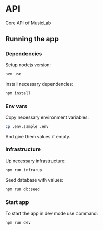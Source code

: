 # API

Core API of MusicLab

## Running the app

### Dependencies

Setup nodejs version:

```bash
nvm use
```

Install necessary dependencies:

```bash
npm install
```

### Env vars

Copy necessary environment variables:

```bash
cp .env.sample .env
```

And give them values if empty.

### Infrastructure

Up necessary infrastructure:

```bash
npm run infra:up
```

Seed database with values:

```bash
npm run db:seed
```

### Start app

To start the app in dev mode use command:

```bash
npm run dev
```
